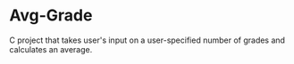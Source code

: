 # Avg-Grade
C project that takes user's input on a user-specified number of grades and calculates an average.
